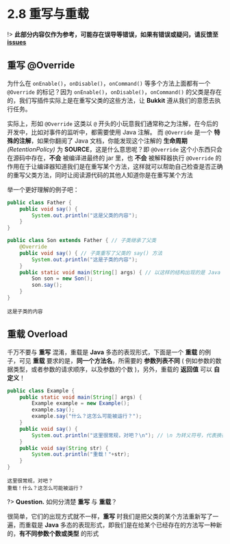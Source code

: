 # 2.8 重写与重载

!> **此部分内容仅作为参考，可能存在误导等错误，如果有错误或疑问，请反馈至 [issues](https://github.com/ElaBosak233/Valkyrie/issues)**

## 重写 @Override

为什么在 `onEnable()`，`onDisable()`，`onCommand()` 等多个方法上面都有一个 `@Override` 的标记？因为 `onEnable()`，`onDisable()`，`onCommand()` 的父类是存在的，我们写插件实际上是在重写父类的这些方法，让 **Bukkit** 遵从我们的意愿去执行任务。

实际上，形如 `@Override` 这类以 `@` 开头的小玩意我们通常称之为注解，在今后的开发中，比如对事件的监听中，都需要使用 Java 注解。
而 `@Override` 是一个 **特殊的注解**，如果你翻阅了 Java 文档，你能发现这个注解的 **生命周期** *(RetentionPolicy)* 为 **SOURCE**，这是什么意思呢？即 `@Override` 这个小东西只会在源码中存在，**不会** 被编译进最终的 jar 里，也 **不会** 被解释器执行
`@Override` 的作用在于让编译器知道我们是在重写某个方法，这样就可以帮助自己检查是否正确的重写父类方法，同时让阅读源代码的其他人知道你是在重写某个方法

举一个更好理解的例子吧：

```java
public class Father {
    public void say() {
        System.out.println("这是父类的内容");
    }
}

public class Son extends Father { // 子类继承了父类
    @Override
    public void say() { // 子类重写了父类的 say() 方法
        System.out.println("这是子类的内容");
    }
    public static void main(String[] args) { // 以这样的结构出现的是 Java 程序启动入口，下面是启动将要执行的代码，与 Bukkit 无关
        Son son = new Son();
        son.say();
    }
}
```

```控制台输出
这是子类的内容
```

## 重载 Overload

千万不要与 **重写** 混淆，重载是 **Java** 多态的表现形式，下面是一个 **重载** 的例子，可见 **重载** 要求的是，**同一个方法名**，所需要的 **参数列表不同** ( 例如参数的数据类型，或者参数的请求顺序，以及参数的个数 )，另外，重载的 **返回值** 可以 **自定义**！

```java
public class Example {
    public static void main(String[] args) {
        Example example = new Example();
        example.say();
        example.say("什么？这怎么可能被运行？"); 
    }
    public void say() {
        System.out.println("这里很常规，对吧？\n"); // \n 为转义符号，代表换行
    }
    public void say(String str) {
        System.out.println("重载！"+str);
    }
}
```
```控制台输出
这里很常规，对吧？
重载！什么？这怎么可能被运行？
```

?> **Question.** 如何分清楚 **重写** 与 **重载**？

很简单，它们的出现方式就不一样，**重写** 时我们是把父类的某个方法重新写了一遍，而重载是 **Java** 多态的表现形式，即我们是在给某个已经存在的方法写一种新的，**有不同参数个数或类型** 的形式
